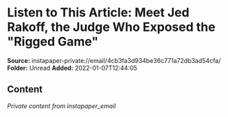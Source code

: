 # Listen to This Article: Meet Jed Rakoff, the Judge Who Exposed the "Rigged Game"

**Source:** instapaper-private://email/4cb3fa3d934be36c771a72db3ad54cfa/
**Folder:** Unread
**Added:** 2022-01-07T12:44:05




## Content
*Private content from instapaper_email*
